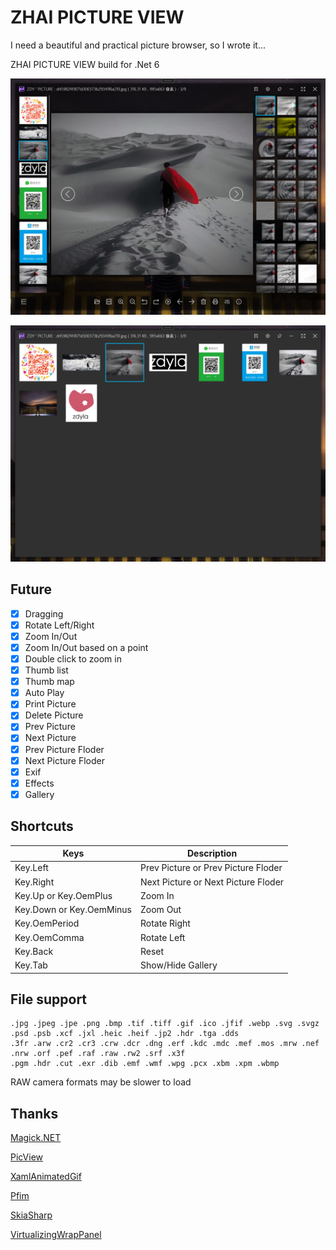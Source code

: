 # ZHAI PICTURE VIEW

I need a beautiful and practical picture browser, so I wrote it...

ZHAI PICTURE VIEW build for .Net 6

![Snapshot](/Snapshot.jpg)

![Snapshot](/Snapshot2.jpg)

## Future

- [x] Dragging
- [x] Rotate Left/Right
- [x] Zoom In/Out
- [x] Zoom In/Out based on a point
- [x] Double click to zoom in
- [x] Thumb list
- [x] Thumb map
- [x] Auto Play
- [x] Print Picture
- [x] Delete Picture
- [x] Prev Picture
- [x] Next Picture
- [x] Prev Picture Floder
- [x] Next Picture Floder
- [x] Exif
- [x] Effects
- [x] Gallery

## Shortcuts

| Keys      | Description |
| ----------- | ----------- |
| Key.Left      | Prev Picture or Prev Picture Floder     |
| Key.Right   | Next Picture or Next Picture Floder       |
| Key.Up or Key.OemPlus | Zoom In |
| Key.Down or Key.OemMinus | Zoom Out |
| Key.OemPeriod | Rotate Right |
| Key.OemComma | Rotate Left |
| Key.Back | Reset |
| Key.Tab | Show/Hide Gallery |

## File support

```
.jpg .jpeg .jpe .png .bmp .tif .tiff .gif .ico .jfif .webp .svg .svgz
.psd .psb .xcf .jxl .heic .heif .jp2 .hdr .tga .dds
.3fr .arw .cr2 .cr3 .crw .dcr .dng .erf .kdc .mdc .mef .mos .mrw .nef .nrw .orf .pef .raf .raw .rw2 .srf .x3f
.pgm .hdr .cut .exr .dib .emf .wmf .wpg .pcx .xbm .xpm .wbmp
```

RAW camera formats may be slower to load

## Thanks

[Magick.NET](https://github.com/dlemstra/Magick.NET) 

[PicView](https://github.com/Ruben2776/PicView)

[XamlAnimatedGif](https://github.com/XamlAnimatedGif/XamlAnimatedGif)

[Pfim](https://nickbabcock.github.io/Pfim/)

[SkiaSharp](https://github.com/mono/SkiaSharp)

[VirtualizingWrapPanel](https://github.com/sbaeumlisberger/VirtualizingWrapPanel)